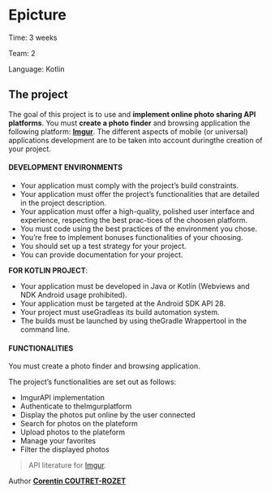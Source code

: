 Epicture
===

Time:       3 weeks

Team:       2

Language:   Kotlin


The project
----
The goal of this project is to use and **implement online photo sharing API platforms**. You must **create a photo finder** and browsing application the following platform: [**Imgur**](https://imgur.com/). The different aspects of mobile (or universal) applications development are to be taken into account duringthe creation of your project.


#### DEVELOPMENT ENVIRONMENTS
* Your application must comply with the project’s build constraints.
* Your application must offer the project’s functionalities that are detailed in the project description.
* Your application must offer a high-quality, polished user interface and experience, respecting the best prac-tices of the choosen platform.
* You must code using the best practices of the environment you chose.
* You’re free to implement bonuses functionalities of your choosing.
* You should set up a test strategy for your project.
* You can provide documentation for your project.

**FOR KOTLIN PROJECT**:
* Your application must be developed in Java or Kotlin (Webviews and NDK Android usage prohibited).
* Your application must be targeted at the Android SDK API 28.
* Your project must useGradleas its build automation system.
* The builds must be launched by using theGradle Wrappertool in the command line.

#### FUNCTIONALITIES
You must create a photo finder and browsing application.

The project’s functionalities are set out as follows:
* ImgurAPI implementation
* Authenticate to theImgurplatform
* Display the photos put online by the user connected
* Search for photos on the plateform
* Upload photos to the plateform
* Manage your favorites
* Filter the displayed photos

> API literature for [Imgur](https://apidocs.imgur.com/).

Author [**Corentin COUTRET-ROZET**](https://github.com/sheiiva)